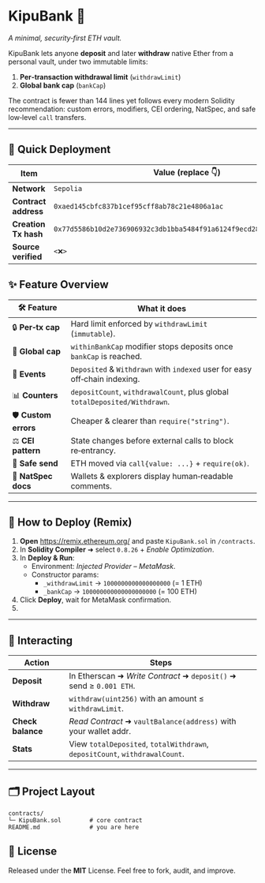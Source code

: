 # KipuBank 🏦

*A minimal, security‑first ETH vault.*

KipuBank lets anyone **deposit** and later **withdraw** native Ether from a personal vault, under two immutable limits:

1. **Per‑transaction withdrawal limit** (`withdrawLimit`)
2. **Global bank cap** (`bankCap`)

The contract is fewer than 144 lines yet follows every modern Solidity recommendation: custom errors, modifiers, CEI ordering, NatSpec, and safe low‑level `call` transfers.

---

## 🚀 Quick Deployment

| Item | Value (replace 👇) |
|------|-------------------|
| **Network** | `Sepolia` |
| **Contract address** | `0xaed145cbfc837b1cef95cff8ab78c21e4806a1ac` |
| **Creation Tx hash** | `0x77d5586b10d2e736906932c3db1bba5484f91a6124f9ecd282ed6bb138f59ae0` |
| **Source verified** | `<❌>` |


## ✨ Feature Overview

| 🛠 Feature | What it does |
|-----------|--------------|
| 🔒 **Per‑tx cap** | Hard limit enforced by `withdrawLimit` (`immutable`). |
| 🏦 **Global cap** | `withinBankCap` modifier stops deposits once `bankCap` is reached. |
| 📣 **Events** | `Deposited` & `Withdrawn` with `indexed` user for easy off‑chain indexing. |
| 📊 **Counters** | `depositCount`, `withdrawalCount`, plus global `totalDeposited/Withdrawn`. |
| 🛡 **Custom errors** | Cheaper & clearer than `require("string")`. |
| ⚖️ **CEI pattern** | State changes before external calls to block re‑entrancy. |
| 💸 **Safe send** | ETH moved via `call{value: ...}` + `require(ok)`. |
| 📜 **NatSpec docs** | Wallets & explorers display human‑readable comments. |

---

## 🔧 How to Deploy (Remix)

1. **Open** <https://remix.ethereum.org/> and paste `KipuBank.sol` in `/contracts`.
2. In **Solidity Compiler** ➜ select `0.8.26` + *Enable Optimization*.
3. In **Deploy & Run**:
   - Environment: *Injected Provider – MetaMask*.
   - Constructor params:
     - `_withdrawLimit` → `1000000000000000000` (= 1 ETH)
     - `_bankCap` → `100000000000000000000` (= 100 ETH)
4. Click **Deploy**, wait for MetaMask confirmation.
5. 
---

## 💬 Interacting

| Action | Steps |
|--------|-------|
| **Deposit** | In Etherscan ➜ *Write Contract* ➜ `deposit()` ➜ send ≥ `0.001 ETH`. |
| **Withdraw** | `withdraw(uint256)` with an amount ≤ `withdrawLimit`. |
| **Check balance** | *Read Contract* ➜ `vaultBalance(address)` with your wallet addr. |
| **Stats** | View `totalDeposited`, `totalWithdrawn`, `depositCount`, `withdrawalCount`. |

---

## 🗂 Project Layout

```text
contracts/
└─ KipuBank.sol        # core contract
README.md              # you are here

```

## 📄 License

Released under the **MIT** License. Feel free to fork, audit, and improve.
